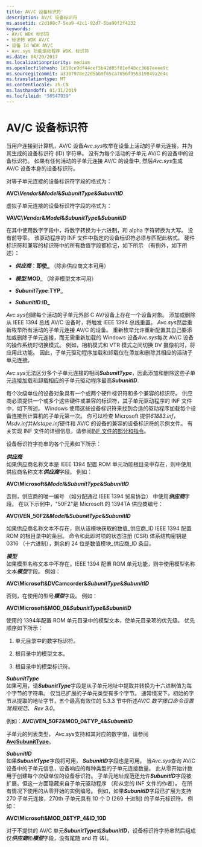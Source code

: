 ```yaml
---
title: AV/C 设备标识符
description: AV/C 设备标识符
ms.assetid: c2d108c7-5ea9-42c1-92d7-5ba90f2f4232
keywords:
- AV/C WDK 标识符
- 标识符 WDK AV/C
- 设备 Id WDK AV/C
- Avc.sys 功能驱动程序 WDK，标识符
ms.date: 04/20/2017
ms.localizationpriority: medium
ms.openlocfilehash: 1d10ce9df44cef5b42d05f81ef48cc3667eeee9c
ms.sourcegitcommit: a33b7978e22d5bb9f65ca7056f955319049a2e4c
ms.translationtype: MT
ms.contentlocale: zh-CN
ms.lasthandoff: 01/31/2019
ms.locfileid: "56547939"
---
```

# <a name="avc-device-identifiers"></a>AV/C 设备标识符





当用户连接到计算机，AV/C 设备*Avc.sys*枚举在设备上活动的子单元连接，并为其生成的设备标识符 (ID) 字符串。 没有为每个活动的子单元 AV/C 的设备中的设备标识符。 如果有任何活动的子单元连接 AV/C 的设备中, 然后*Avc.sys*生成 AV/C 设备本身的设备标识符。

对等子单元连接的设备标识符字段的格式为：

**AVC\\*Vendor*&*Model*&*SubunitType*&*SubunitID***

虚拟子单元连接的设备标识符字段的格式为：

**VAVC\\*Vendor*&*Model*&*SubunitType*&*SubunitID***

在其中使用数字字段中，将数字转换为十六进制，和 alpha 字符转换为大写。 没有前导零。 该驱动程序的 INF 文件中指定的设备标识符必须与匹配此格式。 硬件标识符和兼容的标识符中的所有数值字段都标记，如下所示 （有例外，如下所述）：

-   ***供应商***：**即使\_** （除非供应商文本可用）

-   ***模型***:**MOD\_**  （除非模型文本可用）

-   ***SubunitType***:**TYP\_**

-   ***SubunitID***:**ID\_**

*Avc.sys*创建每个活动的子单元外部 C AV/设备上存在一个设备对象。 添加或删除从 IEEE 1394 总线 AV/C 设备时，将触发 IEEE 1394 总线重置。 *Avc.sys*然后重新枚举所有活动的子单元连接 AV/C 的设备。 重新枚举允许重新配置其自己要添加或删除子单元连接，而无需重新加载的 Windows 设备*Avc.sys*每次 AV/C 设备的操作系统时切换模式。 例如，相机模式和 VTR 模式之间切换 DV 摄像机时，将应用此功能。 因此，子单元驱动程序加载和卸载仅在添加和删除其相应的活动子单元连接。

*Avc.sys*无法区分多个子单元连接的相同***SubunitType***，因此添加和删除这些子单元连接加载和卸载相应的子单元驱动程序最高***SubunitID***.

每个次级单位的设备对象具有一个或两个硬件标识符和多个兼容的标识符。 供应商必须提供一个或多个这些硬件或兼容的标识符，其子单元驱动程序的 INF 文件中，如下所述。 Windows 使用这些设备标识符来找到合适的驱动程序加载每个设备连接到计算机的子单元第一次。 你可以检查 Microsoft 提供*61883.inf*， *Msdv.inf*并*Mstape.inf*硬件和 AV/C 的设备的兼容的设备标识符的示例文件。 有关实现 INF 文件的详细信息，请参阅[INF 文件的部分和指令](https://msdn.microsoft.com/library/windows/hardware/ff547433)。

设备标识符字符串的各个元素如下所示：

<a href="" id="vendor"></a>***供应商***  
如果供应商名称文本是 IEEE 1394 配置 ROM 单元功能根目录中存在，则中使用供应商名称文本***供应商***字段。 例如：

**AVC\\Microsoft&*Model*&*SubunitType*&*SubunitID***

否则，供应商的唯一编号 （如分配通过 IEEE 1394 贸易协会） 中使用***供应商***字段。 在以下示例中，"50F2"是 Microsoft 的 1394TA 供应商编号：

**AVC\\VEN\_50F2&*Model*&*SubunitType*&*SubunitID***

如果供应商名称文本不存在，则从该模块获取的数值\_供应商\_ID IEEE 1394 配置 ROM 的根目录中的条目。 命令和此即时项的状态注册 (CSR) 体系结构密钥是 0316 （十六进制），剩余的 24 位是数值模块\_供应商\_ID 条目。

<a href="" id="model"></a>***模型***  
如果模型名称文本中不存在，IEEE 1394 配置 ROM 单元功能，则中使用模型名称文本***模型***字段。 例如：

**AVC\\Microsoft&DVCamcorder&*SubunitType*&*SubunitID***

否则，在使用的型号***模型***字段。 例如：

**AVC\\Microsoft&MOD\_0&*SubunitType*&*SubunitID***

使用的 1394年配置 ROM 单元目录中的模型文本，使单元目录项的优先级。 优先顺序如下所示：

1.  单元目录中的数字标识符。

2.  根目录中的模型文本。

3.  根目录中的模型标识符。

<a href="" id="subunittype"></a>***SubunitType***  
如果可用，请***SubunitType***字段是从子单元地址中提取并转换为十六进制值为每个字节的字符串。 仅当已扩展的子单元类型有多个字节。 通常情况下，初始的字节从提取的地址字节，五个最高有效位的 5.3.3 节中所述*AV/C 数字接口命令设置常规规范、 Rev 3.0*。

例如：**AVC\\VEN\_50F2&MOD\_0&TYP\_4&*SubunitID***

子单元的列表类型， *Avc.sys*支持和其对应的数字值，请参阅[ **AvcSubunitType**](https://msdn.microsoft.com/library/windows/hardware/ff554137)。

<a href="" id="subunitid"></a>***SubunitID***  
如果***SubunitType***字段将可用， ***SubunitID***字段也是可用。 当*Avc.sys*查询 AV/C 设备中的子单元信息，设备响应的每种类型的子单元连接数量。 此从零开始计数用于创建每个次级单位的设备标识符。 子单元地址规范还允许***SubunitID***字段被扩展，但这一方面隐藏来自子单元驱动程序 （和从您的 INF 文件的作者）。 在所有情况下使用的从零开始的实例编号。 例如，如果***SubunitID***字段已扩展为支持 270 子单元连接，270th 子单元具有 10 个 D (269 十进制) 的子单元标识符。 例如：

**AVC\\Microsoft&MOD\_0&TYP\_4&ID\_10D**

对于不提供的 AV/C 单元***SubunitType***或***SubunitID***，设备标识符字符串然后组成仅***供应商***和***模型***字段，没有尾随 and 符 (&)。

 

 




